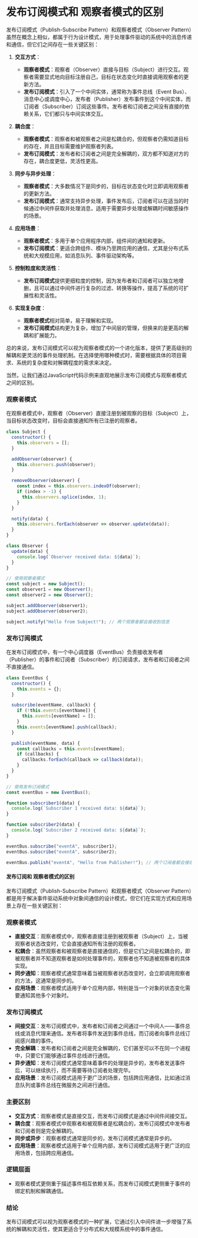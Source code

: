 # 发布订阅模式和 观察者模式的区别

发布订阅模式（Publish-Subscribe Pattern）和观察者模式（Observer Pattern）虽然在概念上相似，都属于行为设计模式，用于处理事件驱动的系统中的消息传递和通信，但它们之间存在一些关键区别：

1. **交互方式**：
   - **观察者模式**：观察者（Observer）直接与目标（Subject）进行交互。观察者需要显式地向目标注册自己，目标在状态变化时直接调用观察者的更新方法。
   - **发布订阅模式**：引入了一个中间实体，通常称为事件总线（Event Bus）、消息中心或调度中心，发布者（Publisher）发布事件到这个中间实体，而订阅者（Subscriber）订阅这些事件。发布者和订阅者之间没有直接的依赖关系，它们都只与中间实体交互。

2. **耦合度**：
   - **观察者模式**：观察者和被观察者之间是松耦合的，但观察者仍需知道目标的存在，并且目标需要维护观察者列表。
   - **发布订阅模式**：发布者和订阅者之间是完全解耦的，双方都不知道对方的存在，耦合度更低，灵活性更高。

3. **同步与异步处理**：
   - **观察者模式**：大多数情况下是同步的，目标在状态变化时立即调用观察者的更新方法。
   - **发布订阅模式**：通常支持异步处理，事件发布后，订阅者可以在适当的时候通过中间件获取并处理消息，适用于需要异步处理或解耦时间敏感操作的场景。

4. **应用场景**：
   - **观察者模式**：多用于单个应用程序内部，组件间的通知和更新。
   - **发布订阅模式**：更适合跨组件、模块乃至跨应用的通信，尤其是分布式系统和大规模应用，如消息队列、事件驱动架构等。

5. **控制粒度和灵活性**：
   - **发布订阅模式**提供更细粒度的控制，因为发布者和订阅者可以独立地增删，且可以通过中间件进行复杂的过滤、转换等操作，提高了系统的可扩展性和灵活性。

6. **实现复杂度**：
   - **观察者模式**相对简单，易于理解和实现。
   - **发布订阅模式**结构更为复杂，增加了中间层的管理，但换来的是更高的解耦和扩展能力。

总的来说，发布订阅模式可以视为观察者模式的一个进化版本，提供了更高级别的解耦和更灵活的事件处理机制。在选择使用哪种模式时，需要根据具体的项目需求、系统的复杂度和对解耦程度的需求来决定。

当然，让我们通过JavaScript代码示例来直观地展示发布订阅模式与观察者模式之间的区别。

### 观察者模式

在观察者模式中，观察者（Observer）直接注册到被观察的目标（Subject）上，当目标状态改变时，目标会直接通知所有已注册的观察者。

```javascript
class Subject {
  constructor() {
    this.observers = [];
  }

  addObserver(observer) {
    this.observers.push(observer);
  }

  removeObserver(observer) {
    const index = this.observers.indexOf(observer);
    if (index > -1) {
      this.observers.splice(index, 1);
    }
  }

  notify(data) {
    this.observers.forEach(observer => observer.update(data));
  }
}

class Observer {
  update(data) {
    console.log(`Observer received data: ${data}`);
  }
}

// 使用观察者模式
const subject = new Subject();
const observer1 = new Observer();
const observer2 = new Observer();

subject.addObserver(observer1);
subject.addObserver(observer2);

subject.notify("Hello from Subject!"); // 两个观察者都会接收到信息
```

### 发布订阅模式

在发布订阅模式中，有一个中心调度器（EventBus）负责接收发布者（Publisher）的事件和订阅者（Subscriber）的订阅请求，发布者和订阅者之间不直接通信。

```javascript
class EventBus {
  constructor() {
    this.events = {};
  }

  subscribe(eventName, callback) {
    if (!this.events[eventName]) {
      this.events[eventName] = [];
    }
    this.events[eventName].push(callback);
  }

  publish(eventName, data) {
    const callbacks = this.events[eventName];
    if (callbacks) {
      callbacks.forEach(callback => callback(data));
    }
  }
}

// 使用发布订阅模式
const eventBus = new EventBus();

function subscriber1(data) {
  console.log(`Subscriber 1 received data: ${data}`);
}

function subscriber2(data) {
  console.log(`Subscriber 2 received data: ${data}`);
}

eventBus.subscribe("eventA", subscriber1);
eventBus.subscribe("eventA", subscriber2);

eventBus.publish("eventA", "Hello from Publisher!"); // 两个订阅者都会接收到信息
```

#### 发布订阅和 观察者模式的区别

发布订阅模式（Publish-Subscribe Pattern）和观察者模式（Observer Pattern）都是用于解决事件驱动系统中对象间通信的设计模式，但它们在实现方式和应用场景上存在一些关键区别：

### 观察者模式
- **直接交互**：观察者模式中，观察者直接注册到被观察者（Subject）上，当被观察者状态改变时，它会直接通知所有注册的观察者。
- **松耦合**：虽然观察者和被观察者是直接通信的，但是它们之间是松耦合的，即被观察者并不知道观察者是如何处理事件的，观察者也不知道被观察者的具体实现。
- **同步通知**：观察者模式通常意味着当被观察者状态改变时，会立即调用观察者的方法，这通常是同步的。
- **应用场景**：观察者模式适用于单个应用内部，特别是当一个对象的状态变化需要通知其他多个对象时。

### 发布订阅模式
- **间接交互**：发布订阅模式中，发布者和订阅者之间通过一个中间人——事件总线或消息代理来通信。发布者将事件发送到事件总线，而订阅者向事件总线订阅感兴趣的事件。
- **完全解耦**：发布者和订阅者之间是完全解耦的，它们甚至可以不在同一个进程中，只要它们能够通过事件总线进行通信。
- **异步通知**：发布订阅模式通常意味着事件的处理是异步的，发布者发送事件后，可以继续执行，而不需要等待订阅者处理完毕。
- **应用场景**：发布订阅模式适用于更广泛的场景，包括跨应用通信，比如通过消息队列或事件总线在微服务之间进行通信。

### 主要区别
- **交互方式**：观察者模式是直接交互，而发布订阅模式是通过中间件间接交互。
- **耦合度**：观察者模式中观察者和被观察者是松耦合的，发布订阅模式中发布者和订阅者则是完全解耦的。
- **同步或异步**：观察者模式通常是同步的，发布订阅模式通常是异步的。
- **应用场景**：观察者模式适用于单个应用内部，发布订阅模式适用于更广泛的应用场景，包括跨应用通信。

### 逻辑层面
- 观察者模式更侧重于描述事件相互依赖关系，而发布订阅模式更侧重于事件的绑定机制和解耦通信。

### 结论
发布订阅模式可以视为观察者模式的一种扩展，它通过引入中间件进一步增强了系统的解耦和灵活性，使其更适合于分布式和大规模系统中的事件通信。

